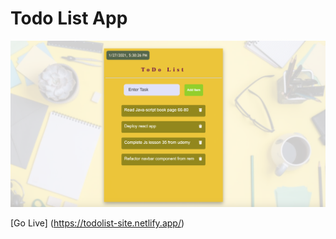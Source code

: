 # Todo List App

<img src="src/images/todo-main-page.png" alt="">

[Go Live] (https://todolist-site.netlify.app/)
